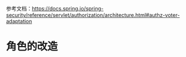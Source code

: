 
参考文档：https://docs.spring.io/spring-security/reference/servlet/authorization/architecture.html#authz-voter-adaptation

# 

# 角色的改造

